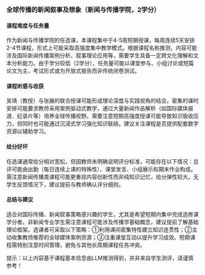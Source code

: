 ### 全球传播的新闻叙事及想象（新闻与传播学院，2学分）

#### 课程难度与任务量  
作为新闻与传播学院的任选课，本课程集中于4-5周短期授课，每周连续5天安排2-4节课程，形式上可能采取高强度集中教学模式。根据课程名称推测，内容可能涉及国际新闻传播案例分析、叙事理论应用等，需要学生具备一定跨文化理解和文本分析能力。由于学分较低（2学分），任务量可能以课堂参与、小组讨论或短篇论文为主，考试形式或为开放式报告而非传统闭卷测试。

#### 课程听感与收获  
吴靖（教授）与张展的联合授课可能形成理论深度与实践视角的结合。密集的课时安排可能要求教师采用案例驱动式教学，通过大量新闻作品解析（如国际媒体报道、纪录片等）培养全球传播视野。需要注意短期高强度授课可能导致知识吸收压力，但同时也可能通过沉浸式学习强化知识联结。建议关注课程是否提供配套数字资源以辅助学习。

#### 给分好坏  
任选课通常给分相对宽松，但因教师未明确说明评分标准，可能存在以下情况：总评可能由出勤（每日连续上课的特殊性）、课堂发言、小组展示和期末作业构成。需注意新闻传播类课程可能更重视内容创新性而非纯知识记忆，给分弹性较大。无学生反馈情况下，建议提前与教师确认评分细则。

#### 总结与建议  
适合对国际传播、新闻叙事策略感兴趣的学生，尤其是希望短期内集中完成选修课学分者。非新闻专业学生需注意课程可能涉及传播学基础概念，建议提前了解基础理论框架。选课者可采取以下策略：①利用课间密集特性建立知识连贯性；②主动收集教师推荐的全球媒体案例资源；③注重课堂互动以提升学习成效。短期课程需特别注意时间管理，避免与其他长周期课程任务冲突。

提示：以上内容基于课程基本信息由LLM推测得到，并非来自学生测评，请谨慎参考！